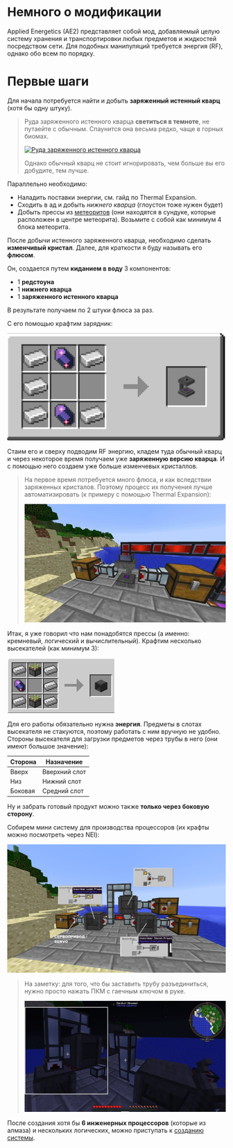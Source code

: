 # Немного о модификации

Applied Energetics (AE2) представляет собой мод, добавляемый целую систему хранения и транспортировки любых предметов и жидкостей посредством сети.
Для подобных манипуляций требуется энергия (RF), однако обо всем по порядку.

# Первые шаги

Для начала потребуется найти и добыть **заряженный истенный кварц** (хотя бы одну штуку).

> Руда заряженного истенного кварца **светиться в темноте**, не путаейте с обычным.
> Спаунится она весьма редко, чаще в горных биомах.
>
> [![Руда заряженного истенного кварца](https://gamepedia.cursecdn.com/minecraft_ru_gamepedia/6/60/%D0%97%D0%B0%D1%80%D1%8F%D0%B6%D0%B5%D0%BD%D0%BD%D0%B0%D1%8F_%D1%80%D1%83%D0%B4%D0%B0_%D0%B8%D1%81%D1%82%D0%B8%D0%BD%D0%BD%D0%BE%D0%B3%D0%BE_%D0%BA%D0%B2%D0%B0%D1%80%D1%86%D0%B0_%28Applied_Energistics_2%29.png)](https://minecraft-ru.gamepedia.com/Applied_Energistics_2/Заряженная_руда_истинного_кварца)
>
> Однако обычный кварц не стоит игнорировать, чем больше вы его добудите, тем лучше.

Параллельно необходимо:
 - Наладить поставки энергии, см. гайд по Thermal Expansion.
 - Сходить в ад и добыть *нижнего кварца* (глоустон тоже нужен будет)
 - Добыть прессы из [метеоритов](https://minecraft-ru.gamepedia.com/Applied_Energistics_2/Метеорит) (они находятся в сундуке, которые расположен в центре метеорита). Возьмите с собой как минимум 4 блока метеорита.

После добычи истенного заряженного кварца, необходимо сделать **изменчивый кристал**. Далее, для краткости я буду называть его **флюсом**.

Он, создается путем **киданием в воду** 3 компонентов:
 - 1 **редстоуна**
 - 1 **нижнего кварца**
 - 1 **заряженного истенного кварца**

 В результате получаем по 2 штуки флюса за раз.

С его помощью крафтим зарядник:

![Крафт зарядника из AE2](/ae2/assets/charger-craft.jpg)

Стаим его и сверху подводим RF энергию, кладем туда обычный кварц и через некоторое время получаем уже **заряженную версию кварца**. И с помощью него создаем уже больше изменчевых кристаллов.

> На первое время потребуется много флюса, и как вследствии заряженных кристалов. Поэтому процесс их получения лучше автоматизировать (к примеру с помощью Thermal Expansion):
>
> ![Пример автоматизации зарядника](/ae2/assets/charger-automation-demo.jpg)

Итак, я уже говорил что нам понадобятся прессы (а именно: кремневый, логический и вычислительный).
Крафтим несколько высекателей (как минимум 3):

![Крафт высекателя из AE2](/ae2/assets/inscriber-craft.jpg)

Для его работы обязательно нужна **энергия**.
Предметы в слотах высекателя не стакуются, поэтому работать с ним вручную не удобно.
Стороны высекателя для загрузки предметов через трубы в него (они имеют большое значение):

|Сторона|Назначение|
|---|---|
|Вверх|Вверхний слот|
|Низ|Нижний слот|
|Боковая|Средний слот|

Ну и забрать готовый продукт можно также **только через боковую сторону**.

Собирем мини систему для производства процессоров (их крафты можно посмотреть через NEI):

![Авто-создание процессоров из AE2](/ae2/assets/basic-inscriber-automation.jpg)

> На заметку: для того, что бы заставить трубу разъединиться, нужно просто нажать ПКМ с гаечным ключом в руке.
> 
> ![Wrench in action](/ae2/assets/wrench-demo.jpg)

После создания хотя бы **6 инженерных процессоров** (которые из алмаза) и нескольких логических, можно приступать к [созданию системы](./2.MD).
